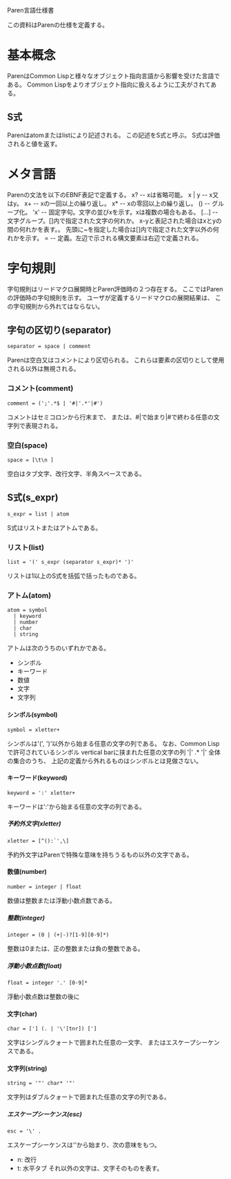 Paren言語仕様書

この資料はParenの仕様を定義する。

# 基本概念
ParenはCommon Lispと様々なオブジェクト指向言語から影響を受けた言語である。
Common Lispをよりオブジェクト指向に扱えるように工夫がされてある。
## S式
Parenはatomまたはlistにより記述される。
この記述をS式と呼ぶ。
S式は評価されると値を返す。

# メタ言語
Parenの文法を以下のEBNF表記で定義する。
    x? -- xは省略可能。
    x | y -- x又はy。
    x+ -- xの一回以上の繰り返し。
    x* -- xの零回以上の繰り返し。
    () -- グループ化。
    'x' -- 固定字句。文字の並びxを示す。xは複数の場合もある。
    [...] -- 文字グループ。[]内で指定された文字の何れか。
             x-yと表記された場合はxとyの間の何れかを表す。。
             先頭に~を指定した場合は[]内で指定された文字以外の何れかを示す。
    = -- 定義。左辺で示される構文要素は右辺で定義される。

# 字句規則
字句規則はリードマクロ展開時とParen評価時の２つ存在する。
ここではParenの評価時の字句規則を示す。
ユーザが定義するリードマクロの展開結果は、
この字句規則から外れてはならない。
## 字句の区切り(separator)
    separator = space | comment
Parenは空白又はコメントにより区切られる。
これらは要素の区切りとして使用される以外は無視される。
### コメント(comment)
    comment = (';'.*$ | '#|'.*'|#')
コメントはセミコロンから行末まで、
または、#|で始まり|#で終わる任意の文字列で表現される。
### 空白(space)
    space = [\t\n ]
空白はタブ文字、改行文字、半角スペースである。
## S式(s_expr)
    s_expr = list | atom
S式はリストまたはアトムである。
### リスト(list)
    list = '(' s_expr (separator s_expr)* ')'
リストは1以上のS式を括弧で括ったものである。
### アトム(atom)
    atom = symbol
      | keyword
      | number
      | char
      | string
アトムは次のうちのいずれかである。
- シンボル
- キーワード
- 数値
- 文字
- 文字列
#### シンボル(symbol)
    symbol = xletter+
シンボルは'(', ')'以外から始まる任意の文字の列である。
なお、Common Lispで許可されているシンボル
vertical barに挟まれた任意の文字の列
    '|' .* '|'
全体の集合のうち、
上記の定義から外れるものはシンボルとは見做さない。
#### キーワード(keyword)
    keyword = ':' xletter+
キーワードは':'から始まる任意の文字の列である。
##### 予約外文字(xletter)
    xletter = [^():`',\]
予約外文字はParenで特殊な意味を持ちうるもの以外の文字である。
#### 数値(number)
    number = integer | float
数値は整数または浮動小数点数である。
##### 整数(integer)
    integer = (0 | (+|-)?[1-9][0-9]*)
整数は0または、正の整数または負の整数である。
##### 浮動小数点数(float)
    float = integer '.' [0-9]*
浮動小数点数は整数の後に
#### 文字(char)
    char = ['] (. | '\'[tnr]) [']
文字はシングルクォートで囲まれた任意の一文字、
またはエスケープシーケンスである。
#### 文字列(string)
    string = '"' char* '"'
文字列はダブルクォートで囲まれた任意の文字の列である。
##### エスケープシーケンス(esc)
    esc = '\' .
エスケープシーケンスは'\'から始まり、次の意味をもつ。
- n: 改行
- t: 水平タブ
それ以外の文字は、文字そのものを表す。
